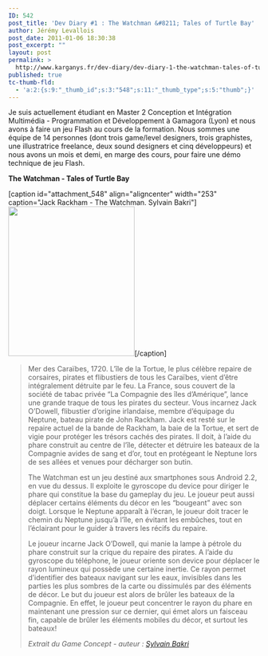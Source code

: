 ```yaml
---
ID: 542
post_title: 'Dev Diary #1 : The Watchman &#8211; Tales of Turtle Bay'
author: Jérémy Levallois
post_date: 2011-01-06 18:30:38
post_excerpt: ""
layout: post
permalink: >
  http://www.karganys.fr/dev-diary/dev-diary-1-the-watchman-tales-of-turtle-bay/
published: true
tc-thumb-fld:
  - 'a:2:{s:9:"_thumb_id";s:3:"548";s:11:"_thumb_type";s:5:"thumb";}'
---
```

Je suis actuellement étudiant en Master 2 Conception et Intégration Multimédia - Programmation et Développement à Gamagora (Lyon) et nous avons à faire un jeu Flash au cours de la formation.
Nous sommes une équipe de 14 personnes (dont trois game/level designers, trois graphistes, une illustratrice freelance, deux sound designers et cinq développeurs) et nous avons un mois et demi, en marge des cours, pour faire une démo technique de jeu Flash.

<strong>The Watchman - Tales of Turtle Bay</strong>

[caption id="attachment_548" align="aligncenter" width="253" caption="Jack Rackham - The Watchman. Sylvain Bakri"]<a href="http://www.karganys.fr/wp-content/uploads/2011/02/jack.png"><img src="http://www.karganys.fr/wp-content/uploads/2011/02/jack-253x300.png" alt="" title="Jack Rackham - The Watchman" width="253" height="300" class="size-medium wp-image-548" /></a>[/caption]

<blockquote>Mer des Caraïbes, 1720.
L’île de la Tortue, le plus célèbre repaire de corsaires, pirates et flibustiers de tous les Caraïbes, vient d’être intégralement détruite par le feu. La France, sous couvert de la société de tabac privée “La Compagnie des îles d’Amérique”, lance une grande traque de tous les pirates du secteur.
Vous incarnez Jack O’Dowell, flibustier d’origine irlandaise, membre d’équipage du Neptune, bateau pirate de John Rackham.
Jack est resté sur le repaire actuel de la bande de Rackham, la baie de la Tortue, et sert de vigie pour protéger les trésors cachés des pirates. Il doit, à l’aide du phare construit au centre de l’île, détecter et détruire les bateaux de la Compagnie avides de sang et d’or, tout en protégeant le Neptune lors de ses allées et venues pour décharger son butin.

The Watchman est un jeu destiné aux smartphones sous Android 2.2, en vue du dessus. Il exploite le gyroscope du device pour diriger le phare qui constitue la base du gameplay du jeu. Le joueur peut aussi déplacer certains éléments du décor en les “bougeant” avec son doigt. Lorsque le Neptune apparaît à l’écran, le joueur doit tracer le chemin du Neptune jusqu’à l’île, en évitant les embûches, tout en l’éclairant pour le guider à travers les récifs du repaire.

Le joueur incarne Jack O’Dowell, qui manie la lampe à pétrole du phare construit sur la crique du repaire des pirates. A l’aide du gyroscope du téléphone, le joueur oriente son device pour déplacer le rayon lumineux qui possède une certaine inertie. Ce rayon permet d’identifier des bateaux navigant sur les eaux, invisibles dans les parties les plus sombres de la carte ou dissimulés par des éléments de décor. Le but du joueur est alors de brûler les bateaux de la Compagnie. En effet, le joueur peut concentrer le rayon du phare en maintenant une pression sur ce dernier, qui émet alors un faisceau fin, capable de brûler les éléments mobiles du décor, et surtout les bateaux!

<em>Extrait du Game Concept - auteur : <a href="http://www.uncovered-graphics.com/">Sylvain Bakri</a></em></blockquote>